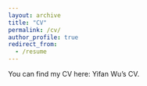 ```yaml
---
layout: archive
title: "CV"
permalink: /cv/
author_profile: true
redirect_from:
  - /resume
---
```


You can find my CV here: Yifan Wu’s CV.
